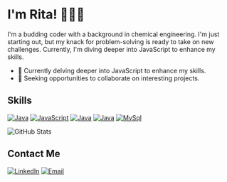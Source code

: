 # I'm Rita! 👩🏽‍💻

I'm a budding coder with a background in chemical engineering. I'm just starting out, but my knack for problem-solving is ready to take on new challenges. Currently, I'm diving deeper into JavaScript to enhance my skills.

- 🌱 Currently delving deeper into JavaScript to enhance my skills.
- 💼 Seeking opportunities to collaborate on interesting projects.


## Skills
[![Java](https://skillicons.dev/icons?i=java&theme=light)](https://www.java.com) [![JavaScript](https://skillicons.dev/icons?i=javascript&theme=light)](https://developer.mozilla.org/en-US/docs/Web/JavaScript) [![Java](https://skillicons.dev/icons?i=html&theme=light)](https://developer.mozilla.org/en-US/docs/Web/HTML) [![Java](https://skillicons.dev/icons?i=css&theme=light)](https://developer.mozilla.org/en-US/docs/Web/CSS) [![MySql](https://skillicons.dev/icons?i=mysql&theme=light)](https://www.mysql.com/)

![GitHub Stats](https://github-readme-stats.vercel.app/api/top-langs/?username=ritazevedo&theme=default&layout=compact)

## Contact Me
[![LinkedIn](https://skillicons.dev/icons?i=linkedin&theme=light)](https://www.linkedin.com/in/ritazeved/)
[![Email](https://skillicons.dev/icons?i=md&theme=light)](mailto:rita.m.azevedo4@gmail.com)
